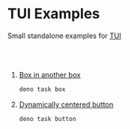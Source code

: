 
# TUI Examples

Small standalone examples for [TUI](https://github.com/Im-Beast/deno_tui)

<br>
<br>

1.  [Box in another box](Examples/Box.ts)

    ```sh
    deno task box
    ```

2.  [Dynamically centered button](Examples/Button.ts)

    ```sh
    deno task button
    ```
